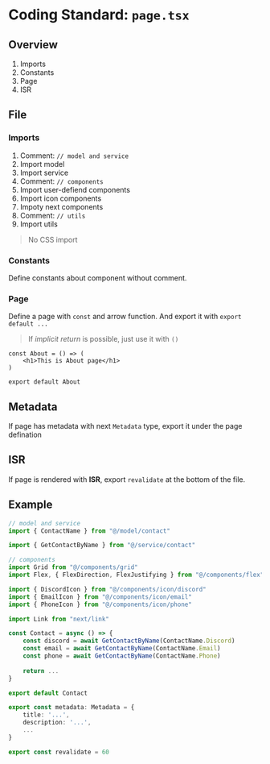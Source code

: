 # Coding Standard: `page.tsx`

## Overview

1. Imports
2. Constants
3. Page
4. ISR

## File

### Imports

1. Comment: `// model and service`
2. Import model
3. Import service
4. Comment: `// components`
5. Import user-defiend components
6. Import icon components
7. Impoty next components
8. Comment: `// utils`
9. Import utils

> No CSS import

### Constants

Define constants about component without comment.

### Page

Define a page with `const` and arrow function.
And export it with `export default ...`

> If *implicit return* is possible, just use it with `()`

```tsx
const About = () => (
    <h1>This is About page</h1>
)

export default About
```

## Metadata

If page has metadata with next `Metadata` type, export it under the page defination

## ISR

If page is rendered with **ISR**, export `revalidate` at the bottom of the file.

## Example

```ts
// model and service
import { ContactName } from "@/model/contact"

import { GetContactByName } from "@/service/contact"

// components
import Grid from "@/components/grid"
import Flex, { FlexDirection, FlexJustifying } from "@/components/flex"

import { DiscordIcon } from "@/components/icon/discord"
import { EmailIcon } from "@/components/icon/email"
import { PhoneIcon } from "@/components/icon/phone"

import Link from "next/link"

const Contact = async () => {
    const discord = await GetContactByName(ContactName.Discord)
    const email = await GetContactByName(ContactName.Email)
    const phone = await GetContactByName(ContactName.Phone)
    
    return ...
}

export default Contact

export const metadata: Metadata = {
    title: '...',
    description: '...',
    ...
}

export const revalidate = 60
```

